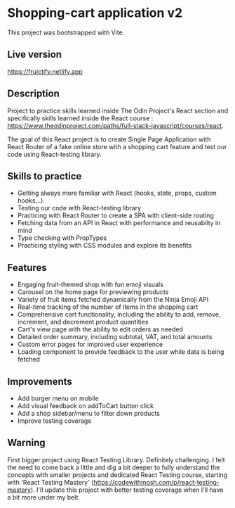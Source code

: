 # Shopping-cart application v2

This project was bootstrapped with Vite.

## Live version

https://fruictify.netlify.app

## Description

Project to practice skills learned inside The Odin Project's React section and specifically skills learned inside the React course : https://www.theodinproject.com/paths/full-stack-javascript/courses/react.

The goal of this React project is to create Single Page Application with React Router of a fake online store with a shopping cart feature and test our code using React-testing library. 

## Skills to practice

- Getting always more familiar with React (hooks, state, props, custom hooks...)
- Testing our code with React-testing library
- Practicing with React Router to create a SPA with client-side routing
- Fetching data from an API in React with performance and reusabilty in mind
- Type checking with PropTypes
- Practicing styling with CSS modules and explore its benefits

## Features

- Engaging fruit-themed shop with fun emoji visuals
- Carousel on the home page for previewing products
- Variety of fruit items fetched dynamically from the Ninja Emoji API
- Real-time tracking of the number of items in the shopping cart
- Comprehensive cart functionality, including the ability to add, remove, increment, and decrement product quantities
- Cart's view page with the ability to edit orders as needed
- Detailed order summary, including subtotal, VAT, and total amounts
- Custom error pages for improved user experience
- Loading component to provide feedback to the user while data is being fetched

## Improvements

- Add burger menu on mobile
- Add visual feedback on addToCart button click
- Add a shop sidebar/menu to filter down products
- Improve testing coverage

## Warning

First bigger project using React Testing Library. Definitely challenging. I felt the need to come back a little and dig a bit deeper to fully understand the concepts with smaller projects and dedicated React Testing course, starting with 'React Testing Mastery' (https://codewithmosh.com/p/react-testing-mastery). I'll update this project with better testing coverage when I'll have a bit more under my belt.